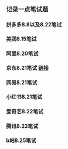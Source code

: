 ### 记录一点笔试题



#### 拼多多8.8以及8.22笔试



#### 美团8.15笔试

#### 阿里8.20笔试

#### 京东8.21笔试 [链接](https://www.nowcoder.com/discuss/715327?type=all&order=time&pos=&page=1&ncTraceId=&channel=-1&source_id=search_all_nctrack)

#### 网易8.21笔试

#### 小红书8.21笔试

#### 爱奇艺8.22笔试

#### 腾讯8.22笔试

#### b站8.25笔试



